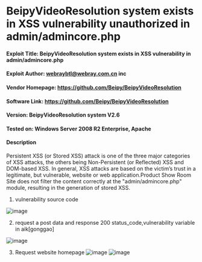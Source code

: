 # BeipyVideoResolution system exists in XSS vulnerability unauthorized in admin/admincore.php

#### Exploit Title: BeipyVideoResolution system exists in XSS vulnerability in admin/admincore.php
#### Exploit Author: webraybtl@webray.com.cn inc
#### Vendor Homepage: https://github.com/Beipy/BeipyVideoResolution
#### Software Link: https://github.com/Beipy/BeipyVideoResolution
#### Version: BeipyVideoResolution system V2.6
#### Tested on: Windows Server 2008 R2 Enterprise, Apache
#### Description
Persistent XSS (or Stored XSS) attack is one of the three major categories of XSS attacks, the others being Non-Persistent (or Reflected) XSS and DOM-based XSS. In general, XSS attacks are based on the victim’s trust in a legitimate, but vulnerable, website or web application.Product Show Room Site does not filter the content correctly at the "admin/admincore.php" module, resulting in the generation of stored XSS.
1. vulnerability source code

![image](https://github.com/Xor-Gerke/webray.com.cn/assets/60683449/36450a45-e133-4f68-b8f4-e749fddb3661)

2. request a post data and response 200 status_code,vulnerability variable in aik[gonggao]

![image](https://github.com/Xor-Gerke/webray.com.cn/assets/60683449/c2dc9e82-c0c4-45b0-817f-60d510ccf9c0)




3. Request website homepage
![image](https://github.com/Xor-Gerke/webray.com.cn/assets/60683449/d6e18c57-7575-4a3e-b830-d9d4ff473806)
![image](https://github.com/Xor-Gerke/webray.com.cn/assets/60683449/d720c8a4-72b6-4efe-8809-dc66cfd6f8b2)

